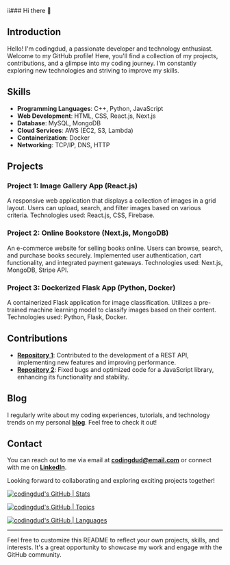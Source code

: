 ii### Hi there 👋

<!--
**codingdud/codingdud** is a ✨ _special_ ✨ repository because its `README.md` (this file) appears on your GitHub profile.

Here are some ideas to get you started:

- 🔭 I’m currently working on ...
- 🌱 I’m currently learning ...
- 👯 I’m looking to collaborate on ...
- 🤔 I’m looking for help with ...
- 💬 Ask me about ...
- 📫 How to reach me: ...
- 😄 Pronouns: ...
- ⚡ Fun fact: ...
-->





## **Introduction**

Hello! I'm codingdud, a passionate developer and technology enthusiast. Welcome to my GitHub profile! Here, you'll find a collection of my projects, contributions, and a glimpse into my coding journey. I'm constantly exploring new technologies and striving to improve my skills.

## **Skills**

- **Programming Languages**: C++, Python, JavaScript
- **Web Development**: HTML, CSS, React.js, Next.js
- **Database**: MySQL, MongoDB
- **Cloud Services**: AWS (EC2, S3, Lambda)
- **Containerization**: Docker
- **Networking**: TCP/IP, DNS, HTTP

## **Projects**

### **Project 1: Image Gallery App (React.js)**

A responsive web application that displays a collection of images in a grid layout. Users can upload, search, and filter images based on various criteria. Technologies used: React.js, CSS, Firebase.

### **Project 2: Online Bookstore (Next.js, MongoDB)**

An e-commerce website for selling books online. Users can browse, search, and purchase books securely. Implemented user authentication, cart functionality, and integrated payment gateways. Technologies used: Next.js, MongoDB, Stripe API.

### **Project 3: Dockerized Flask App (Python, Docker)**

A containerized Flask application for image classification. Utilizes a pre-trained machine learning model to classify images based on their content. Technologies used: Python, Flask, Docker.

## **Contributions**

- **[Repository 1](https://github.com/user/repo1)**: Contributed to the development of a REST API, implementing new features and improving performance.
- **[Repository 2](https://github.com/user/repo2)**: Fixed bugs and optimized code for a JavaScript library, enhancing its functionality and stability.

## **Blog**

I regularly write about my coding experiences, tutorials, and technology trends on my personal **[blog](https://nextjsbasics.blogpost.com/)**. Feel free to check it out!

## **Contact**

You can reach out to me via email at **[codingdud@email.com](mailto:codingdud@mail.com)** or connect with me on **[LinkedIn](https://www.linkedin.com/in/coding-dude-115b14280)**.

Looking forward to collaborating and exploring exciting projects together!



[![codingdud's GitHub | Stats](https://stats.quine.sh/codingdud/github?theme=dark)](https://quine.sh?utm_source=widgets&utm_campaign=codingdud)

[![codingdud's GitHub | Topics](https://stats.quine.sh/codingdud/topics-over-time?theme=dark)](https://quine.sh?utm_source=widgets&utm_campaign=codingdud)

[![codingdud's GitHub | Languages](https://stats.quine.sh/codingdud/languages-over-time?theme=dark)](https://quine.sh?utm_source=widgets&utm_campaign=codingdud)


---

Feel free to customize this README to reflect your own projects, skills, and interests. It's a great opportunity to showcase my work and engage with the GitHub community.

